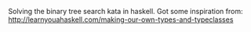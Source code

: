 Solving the binary tree search kata in haskell.
Got some inspiration from:
http://learnyouahaskell.com/making-our-own-types-and-typeclasses
